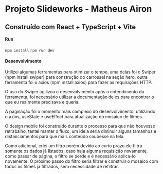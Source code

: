# Projeto Slideworks - Matheus Airon

## Construído com React + TypeScript + Vite

#### Run

`npm install`
`npm run dev`

#### Desenvolvimento

Utilizei algumas ferramentas para otimizar o tempo,
uma delas foi o Swiper (npm install swiper) para construção do carrossel na seção hero,
outra ferramenta foi o axios (npm install axios) para fazer as requisições HTTP.

O uso do Swiper agilizou o desenvolvimento após o entendimento da ferramenta,
foi necessário utilizar a documentação deles para encontrar o que eu realmente precisava
e queria.

A paginação foi o momento mais complexo do desenvolvimento, utilizando o axios, useState e useEffect
para atualização do mosaíco de filmes.

O design mobile foi construído durante o processo para que não houvesse retrabalho, tentei manter o fluxo,
um ideia seria diminuir alguns tamanhos e distanciamentos para que mais conteúdo coubesse na tela.

Como adicional, criei um filtro porém devido ao curto prazo ele filtra somente os dados já listados,
caso haja alguma requisição novamente, como passar de página, o filtro se perde e é necessário aplica-lo novamente.
O próximo passo do filtro seria filtrar e construir o mosaíco com todos os filmes já filtrados, sem necessidade
de refiltrar.
